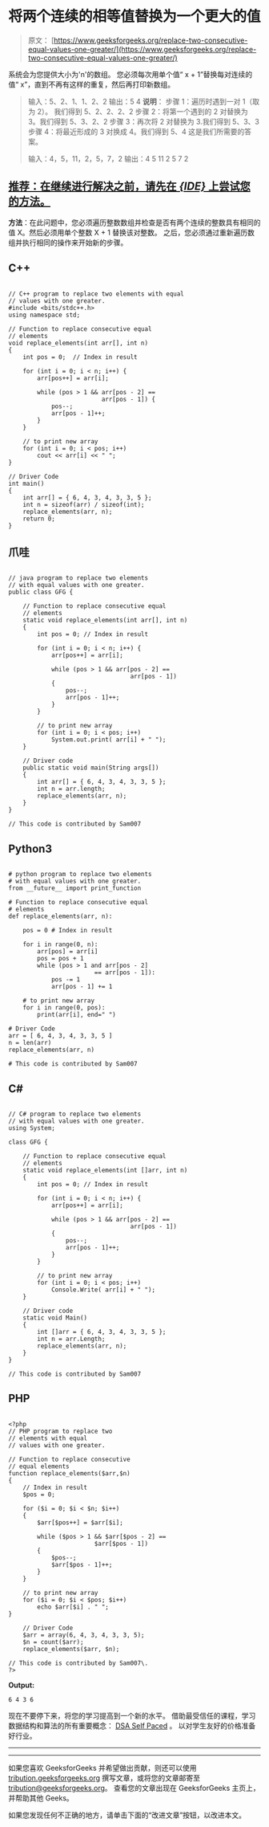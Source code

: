 # 将两个连续的相等值替换为一个更大的值

> 原文： [https://www.geeksforgeeks.org/replace-two-consecutive-equal-values-one-greater/](https://www.geeksforgeeks.org/replace-two-consecutive-equal-values-one-greater/)

系统会为您提供大小为'n'的数组。 您必须每次用单个值“ x + 1”替换每对连续的值“ x”，直到不再有这样的重复，然后再打印新数组。

> 输入：5、2、1、1、2、2
> 输出：5 4
> **说明**：
> 步骤 1：遍历时遇到一对 1（取为 2）。 我们得到 5、2、2、2、2
> 步骤 2：将第一个遇到的 2 对替换为 3。我们得到 5、3、2、2
> 步骤 3：再次将 2 对替换为 3.我们得到 5、3、3
> 步骤 4：将最近形成的 3 对换成 4。我们得到 5、4
> 这是我们所需要的答案。
> 
> 输入：4，5，11，2，5，7，2
> 输出：4 5 11 2 5 7 2

## [推荐：在继续进行解决之前，请先在 ***<u>{IDE}</u>*** 上尝试您的方法。](https://ide.geeksforgeeks.org/)

**方法**：在此问题中，您必须遍历整数数组并检查是否有两个连续的整数具有相同的值 X。然后必须用单个整数 X + 1 替换该对整数。 之后，您必须通过重新遍历数组并执行相同的操作来开始新的步骤。

## C++ 

```

// C++ program to replace two elements with equal 
// values with one greater. 
#include <bits/stdc++.h> 
using namespace std; 

// Function to replace consecutive equal  
// elements 
void replace_elements(int arr[], int n) 
{ 
    int pos = 0;  // Index in result 

    for (int i = 0; i < n; i++) { 
        arr[pos++] = arr[i]; 

        while (pos > 1 && arr[pos - 2] ==  
                          arr[pos - 1]) { 
            pos--; 
            arr[pos - 1]++; 
        } 
    } 

    // to print new array 
    for (int i = 0; i < pos; i++) 
        cout << arr[i] << " "; 
} 

// Driver Code 
int main() 
{ 
    int arr[] = { 6, 4, 3, 4, 3, 3, 5 }; 
    int n = sizeof(arr) / sizeof(int); 
    replace_elements(arr, n); 
    return 0; 
} 

```

## 爪哇

```

// java program to replace two elements 
// with equal values with one greater. 
public class GFG { 

    // Function to replace consecutive equal  
    // elements 
    static void replace_elements(int arr[], int n) 
    { 
        int pos = 0; // Index in result 

        for (int i = 0; i < n; i++) { 
            arr[pos++] = arr[i]; 

            while (pos > 1 && arr[pos - 2] ==  
                                  arr[pos - 1]) 
            { 
                pos--; 
                arr[pos - 1]++; 
            } 
        } 

        // to print new array 
        for (int i = 0; i < pos; i++) 
            System.out.print( arr[i] + " "); 
    } 

    // Driver code 
    public static void main(String args[]) 
    { 
        int arr[] = { 6, 4, 3, 4, 3, 3, 5 }; 
        int n = arr.length; 
        replace_elements(arr, n); 
    } 
} 

// This code is contributed by Sam007 

```

## Python3

```

# python program to replace two elements 
# with equal values with one greater. 
from __future__ import print_function 

# Function to replace consecutive equal  
# elements 
def replace_elements(arr, n): 

    pos = 0 # Index in result 

    for i in range(0, n): 
        arr[pos] = arr[i] 
        pos = pos + 1
        while (pos > 1 and arr[pos - 2] 
                        == arr[pos - 1]): 
            pos -= 1
            arr[pos - 1] += 1

    # to print new array 
    for i in range(0, pos): 
        print(arr[i], end=" ") 

# Driver Code 
arr = [ 6, 4, 3, 4, 3, 3, 5 ] 
n = len(arr) 
replace_elements(arr, n) 

# This code is contributed by Sam007 

```

## C# 

```

// C# program to replace two elements 
// with equal values with one greater. 
using System; 

class GFG { 

    // Function to replace consecutive equal  
    // elements 
    static void replace_elements(int []arr, int n) 
    { 
        int pos = 0; // Index in result 

        for (int i = 0; i < n; i++) { 
            arr[pos++] = arr[i]; 

            while (pos > 1 && arr[pos - 2] ==  
                                  arr[pos - 1]) 
            { 
                pos--; 
                arr[pos - 1]++; 
            } 
        } 

        // to print new array 
        for (int i = 0; i < pos; i++) 
            Console.Write( arr[i] + " "); 
    } 

    // Driver code 
    static void Main() 
    { 
        int []arr = { 6, 4, 3, 4, 3, 3, 5 }; 
        int n = arr.Length; 
        replace_elements(arr, n); 
    } 
} 

// This code is contributed by Sam007 

```

## PHP

```

<?php 
// PHP program to replace two  
// elements with equal 
// values with one greater. 

// Function to replace consecutive 
// equal elements 
function replace_elements($arr,$n) 
{ 
    // Index in result 
    $pos = 0;  

    for ($i = 0; $i < $n; $i++)  
    { 
        $arr[$pos++] = $arr[$i]; 

        while ($pos > 1 && $arr[$pos - 2] ==  
                        $arr[$pos - 1]) 
        { 
            $pos--; 
            $arr[$pos - 1]++; 
        } 
    } 

    // to print new array 
    for ($i = 0; $i < $pos; $i++) 
        echo $arr[$i] . " "; 
} 

    // Driver Code 
    $arr = array(6, 4, 3, 4, 3, 3, 5); 
    $n = count($arr); 
    replace_elements($arr, $n); 

// This code is contributed by Sam007\. 
?> 

```

**Output:**

```
6 4 3 6

```

现在不要停下来，将您的学习提高到一个新的水平。 借助最受信任的课程，学习数据结构和算法的所有重要概念： [DSA Self Paced](https://practice.geeksforgeeks.org/courses/dsa-self-paced?utm_source=geeksforgeeks&utm_medium=article&utm_campaign=gfg_article_dsa_content_bottom) 。 以对学生友好的价格准备好行业。

* * *

* * *

如果您喜欢 GeeksforGeeks 并希望做出贡献，则还可以使用 [tribution.geeksforgeeks.org](https://contribute.geeksforgeeks.org/) 撰写文章，或将您的文章邮寄至 tribution@geeksforgeeks.org。 查看您的文章出现在 GeeksforGeeks 主页上，并帮助其他 Geeks。

如果您发现任何不正确的地方，请单击下面的“改进文章”按钮，以改进本文。